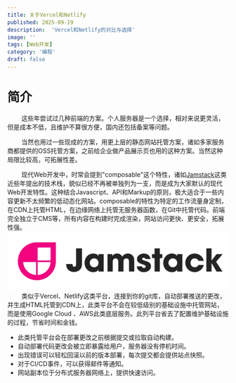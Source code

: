 ```yaml
---
title: 关于Vercel和Netlify
published: 2025-09-19
description:  'Vercel和Netlify的对比与选择'
image: ''
tags: [Web开发]
category: '编程'
draft: false
---
```


# 简介
&emsp;&emsp; 这些年尝试过几种前端的方案。个人服务器是一个选择，相对来说更灵活，但是成本不低，且维护不算很方便，国内还包括备案等问题。

&emsp;&emsp; 当然也用过一些现成的方案，用更上层的静态网站托管方案，诸如多家服务商都提供的OSS托管方案，之前给企业做产品展示页也用的这种方案。当然这种局限比较高，可拓展性差。

&emsp;&emsp; 现代Web开发中，时常会提到"composable"这个特性，诸如[Jamstack](https://zhuanlan.zhihu.com/p/281085404)这类近些年提出的技术栈，貌似已经不再被单独列为一支，而是成为大家默认的现代Web开发特性。这种结合Javascript、API和Markup的原则，极大适合于一些内容更新不太频繁的低动态化网站。composable的特性为特定的工作流量身定制，在CDN上托管HTML，在边缘网络上托管无服务器函数，在Git中托管代码。前端完全独立于CMS等，所有内容在构建时完成渲染，网站访问更快、更安全，拓展性强。
![Alt text](netlifyVSvercel/wechat_2025-09-24_152825_790.png)
&emsp;&emsp; 类似于Vercel、Netlify这类平台，连接到你的git库，自动部署推送的更改，并生成HTML托管到CDN上，此类平台不会在较低级别的基础设施中托管网站，而是使用Google Cloud 、AWS此类底层服务。此列平台省去了配置维护基础设施的过程，节省时间和金钱。

- 此类托管平台会在部署更改之前根据提交或拉取自动构建。
- 自动部署代码更改会被立即暴露给用户，服务器没有停机时间。
- 出现错误可以轻松回滚以前的版本部署，每次提交都会提供站点快照。
- 对于CI/CD事件，可以获得邮件等通知。
- 网站副本位于分布式服务器网络上，提供快速访问。

